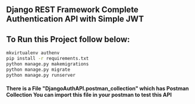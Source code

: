 ## Django REST Framework Complete Authentication API with Simple JWT


## To Run this Project follow below:

```bash
mkvirtualenv authenv
pip install -r requirements.txt
python manage.py makemigrations
python manage.py migrate
python manage.py runserver
```

#### There is a File "DjangoAuthAPI.postman_collection" which has Postman Collection You can import this file in your postman to test this API
